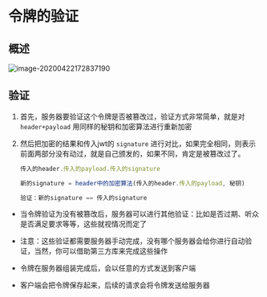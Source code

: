 # 令牌的验证

## 概述

![image-20200422172837190](http://mdrs.yuanjin.tech/img/image-20200422172837190.png "image-20200422172837190")

## 验证

1.  首先，服务器要验证这个令牌是否被篡改过，验证方式非常简单，就是对 `header+payload` 用同样的秘钥和加密算法进行重新加密

2.  然后把加密的结果和传入jwt的 `signature` 进行对比，如果完全相同，则表示前面两部分没有动过，就是自己颁发的，如果不同，肯定是被篡改过了。

    ```javascript
    传入的header.传入的payload.传入的signature

    新的signature = header中的加密算法(传入的header.传入的payload, 秘钥)

    验证：新的signature == 传入的signature
    ```

  - 当令牌验证为没有被篡改后，服务器可以进行其他验证：比如是否过期、听众是否满足要求等等，这些就视情况而定了

  - 注意：这些验证都需要服务器手动完成，没有哪个服务器会给你进行自动验证，当然，你可以借助第三方库来完成这些操作

<!---->

  - 令牌在服务器组装完成后，会以任意的方式发送到客户端

  - 客户端会把令牌保存起来，后续的请求会将令牌发送给服务器
